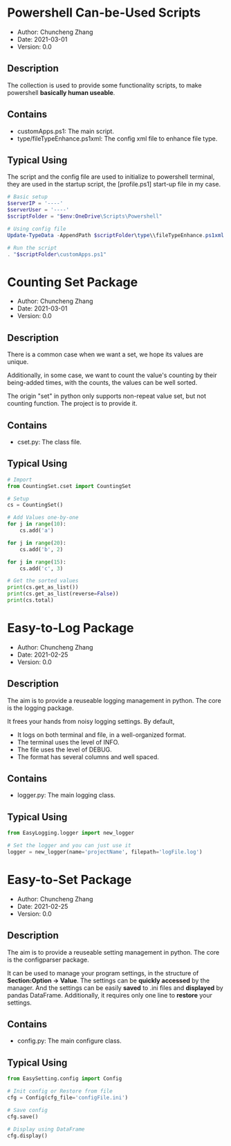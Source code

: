 # Powershell Can-be-Used Scripts

- Author: Chuncheng Zhang
- Date: 2021-03-01
- Version: 0.0

## Description

The collection is used to provide some functionality scripts,
to make powershell **basically human useable**.

## Contains

- customApps.ps1: The main script.
- type/fileTypeEnhance.ps1xml: The config xml file to enhance file type.

## Typical Using

The script and the config file are used to initialize to powershell terminal,
they are used in the startup script,
the [profile.ps1] start-up file in my case.

```powershell
# Basic setup
$serverIP = '----'
$serverUser = '----'
$scriptFolder = "$env:OneDrive\Scripts\Powershell"

# Using config file
Update-TypeData -AppendPath $scriptFolder\type\\fileTypeEnhance.ps1xml -verbose

# Run the script
. "$scriptFolder\customApps.ps1"
```

# Counting Set Package

- Author: Chuncheng Zhang
- Date: 2021-03-01
- Version: 0.0

## Description

There is a common case when we want a set,
we hope its values are unique.

Additionally, in some case,
we want to count the value's counting by their being-added times,
with the counts, the values can be well sorted.

The origin "set" in python only supports non-repeat value set,
but not counting function.
The project is to provide it.

## Contains

- cset.py: The class file.

## Typical Using

```python
# Import
from CountingSet.cset import CountingSet

# Setup
cs = CountingSet()

# Add Values one-by-one
for j in range(10):
    cs.add('a')

for j in range(20):
    cs.add('b', 2)

for j in range(15):
    cs.add('c', 3)

# Get the sorted values
print(cs.get_as_list())
print(cs.get_as_list(reverse=False))
print(cs.total)
```

# Easy-to-Log Package

- Author: Chuncheng Zhang
- Date: 2021-02-25
- Version: 0.0

## Description

The aim is to provide a reuseable logging management in python.
The core is the logging package.

It frees your hands from noisy logging settings.
By default,

- It logs on both terminal and file, in a well-organized format.
- The terminal uses the level of INFO.
- The file uses the level of DEBUG.
- The format has several columns and well spaced.

## Contains

- logger.py: The main logging class.

## Typical Using

```python
from EasyLogging.logger import new_logger

# Set the logger and you can just use it
logger = new_logger(name='projectName', filepath='logFile.log')
```

# Easy-to-Set Package

- Author: Chuncheng Zhang
- Date: 2021-02-25
- Version: 0.0

## Description

The aim is to provide a reuseable setting management in python.
The core is the configparser package.

It can be used to manage your program settings,
in the structure of **Section:Option -> Value**.
The settings can be **quickly accessed** by the manager.
And the settings can be easily **saved** to .ini files and **displayed** by pandas DataFrame.
Additionally, it requires only one line to **restore** your settings.

## Contains

- config.py: The main configure class.

## Typical Using

```python
from EasySetting.config import Config

# Init config or Restore from file
cfg = Config(cfg_file='configFile.ini')

# Save config
cfg.save()

# Display using DataFrame
cfg.display()
```
